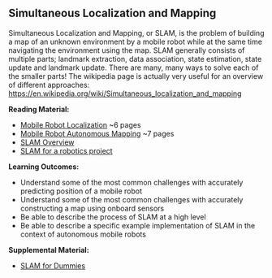 <link rel="stylesheet" type="text/css" href="../../assets/css/styles.css">

## Simultaneous Localization and Mapping

Simultaneous Localization and Mapping, or SLAM, is the problem of building a map of an unknown environment by a mobile robot while at the same time navigating the environment using the map. SLAM generally consists of multiple parts; landmark extraction, data association, state estimation, state update and landmark update. There are many, many ways to solve each of the smaller parts!  The wikipedia page is actually very useful for an overview of different approaches: https://en.wikipedia.org/wiki/Simultaneous_localization_and_mapping

**Reading Material:**
- [Mobile Robot Localization](assets/localization.pdf) ~6 pages
- [Mobile Robot Autonomous Mapping](assets/mapbuilding.pdf) ~7 pages
- [SLAM Overview](https://www.youtube.com/watch?v=BuRCJ2fegcc&ab_channel=CyrillStachniss)
- [SLAM for a robotics project](https://www.youtube.com/watch?v=mQQL8pmztb4&ab_channel=DanielDeTone)

**Learning Outcomes:**
- Understand some of the most common challenges with accurately predicting position of a mobile robot
- Understand some of the most common challenges with accurately constructing a map using onboard sensors
- Be able to describe the process of SLAM at a high level
- Be able to describe a specific example implementation of SLAM in the context of autonomous mobile robots

**Supplemental Material:**
- [SLAM for Dummies](https://dspace.mit.edu/bitstream/handle/1721.1/119149/16-412j-spring-2005/contents/projects/1aslam_blas_repo.pdf) 
